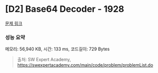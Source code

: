 # [D2] Base64 Decoder - 1928 

[문제 링크](https://swexpertacademy.com/main/code/problem/problemDetail.do?contestProbId=AV5PR4DKAG0DFAUq) 

### 성능 요약

메모리: 56,940 KB, 시간: 133 ms, 코드길이: 729 Bytes



> 출처: SW Expert Academy, https://swexpertacademy.com/main/code/problem/problemList.do